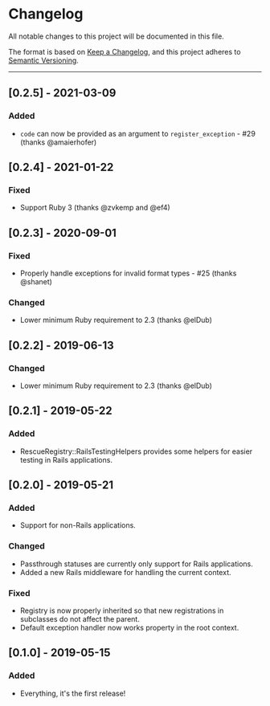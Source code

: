 # Changelog

All notable changes to this project will be documented in this file.

The format is based on [Keep a Changelog](https://keepachangelog.com/en/1.0.0/),
and this project adheres to [Semantic Versioning](https://semver.org/spec/v2.0.0.html).

---

## [0.2.5] - 2021-03-09
### Added
- `code` can now be provided as an argument to `register_exception` - #29 (thanks @amaierhofer)

## [0.2.4] - 2021-01-22
### Fixed
- Support Ruby 3 (thanks @zvkemp and @ef4)

## [0.2.3] - 2020-09-01
### Fixed
- Properly handle exceptions for invalid format types - #25 (thanks @shanet)

### Changed
- Lower minimum Ruby requirement to 2.3 (thanks @elDub)

## [0.2.2] - 2019-06-13
### Changed
- Lower minimum Ruby requirement to 2.3 (thanks @elDub)

## [0.2.1] - 2019-05-22
### Added
- RescueRegistry::RailsTestingHelpers provides some helpers for easier testing in Rails applications.

## [0.2.0] - 2019-05-21
### Added
- Support for non-Rails applications.
### Changed
- Passthrough statuses are currently only support for Rails applications.
- Added a new Rails middleware for handling the current context.
### Fixed
- Registry is now properly inherited so that new registrations in subclasses do not affect the parent.
- Default exception handler now works property in the root context.

## [0.1.0] - 2019-05-15
### Added
- Everything, it's the first release!
